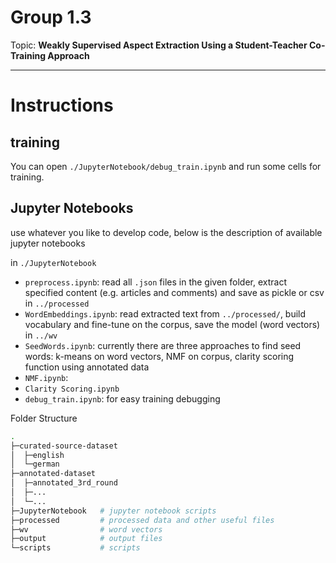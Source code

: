 # Group 1.3

Topic: **Weakly Supervised Aspect Extraction Using a Student-Teacher Co-Training Approach**

--------

# Instructions 

## training

You can open `./JupyterNotebook/debug_train.ipynb` and run some cells for training.

## Jupyter Notebooks

use whatever you like to develop code, below is the description of available jupyter notebooks

in `./JupyterNotebook`

- `preprocess.ipynb`: read all `.json` files in the given folder, extract specified content (e.g. articles and comments) and save as pickle or csv in `../processed`
- `WordEmbeddings.ipynb`: read extracted text from `../processed/`, build vocabulary and fine-tune on the corpus, save the model (word vectors) in `../wv` 
- `SeedWords.ipynb`: currently there are three approaches to find seed words: k-means on word vectors, NMF on corpus, clarity scoring function using annotated data
- `NMF.ipynb`:
- `Clarity Scoring.ipynb`
- `debug_train.ipynb`: for easy training debugging 

Folder Structure

```bash
.
├─curated-source-dataset
│  ├─english
│  └─german
├─annotated-dataset
│  ├─annotated_3rd_round
│  ├─...
│  └─...
├─JupyterNotebook	# jupyter notebook scripts
├─processed			# processed data and other useful files
├─wv				# word vectors
├─output            # output files
└─scripts           # scripts
```



